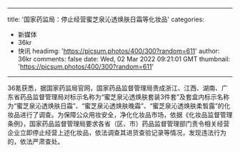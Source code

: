
---
title: '国家药监局：停止经营蜜芝泉沁透焕肤日霜等化妆品'
categories: 
 - 新媒体
 - 36kr
 - 快讯
headimg: 'https://picsum.photos/400/300?random=611'
author: 36kr
comments: false
date: Wed, 02 Mar 2022 09:21:01 GMT
thumbnail: 'https://picsum.photos/400/300?random=611'
---

<div>   
36氪获悉，据国家药监局官网，国家药品监督管理局责成浙江、江西、湖南、广东省药品监督管理局对标示名称为“蜜芝泉沁透焕肤套装3件套”及套盒内标示名称为“蜜芝泉沁透焕肤日霜”、“蜜芝泉沁透焕肤晚霜”、“蜜芝泉沁透焕肤柔晳露”的化妆品进行了调查。为保障公众用妆安全，净化化妆品市场，依据《化妆品监督管理条例》，国家药品监督管理局要求各省（区、市）药品监督管理部门责令相关经营企业立即停止经营上述化妆品，依法调查其进货查验记录等情况，发现违法行为的，依法严肃查处。  
</div>
            